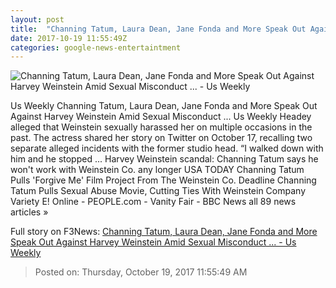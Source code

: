 ```yaml
---
layout: post
title:  "Channing Tatum, Laura Dean, Jane Fonda and More Speak Out Against Harvey Weinstein Amid Sexual Misconduct ... - Us Weekly"
date: 2017-10-19 11:55:49Z
categories: google-news-entertaintment
---
```


![Channing Tatum, Laura Dean, Jane Fonda and More Speak Out Against Harvey Weinstein Amid Sexual Misconduct ... - Us Weekly](https://i2.wp.com/www.usmagazine.com/wp-content/uploads/channing-tatum-laura-dern-jane-fonda-e58d63ba-46c2-49d5-9c5f-2e19b8bfdde1.jpg?crop=0px%2C0px%2C1024px%2C538px&resize=1200%2C630&ssl=1)

Us Weekly Channing Tatum, Laura Dean, Jane Fonda and More Speak Out Against Harvey Weinstein Amid Sexual Misconduct ... Us Weekly Headey alleged that Weinstein sexually harassed her on multiple occasions in the past. The actress shared her story on Twitter on October 17, recalling two separate alleged incidents with the former studio head. “I walked down with him and he stopped ... Harvey Weinstein scandal: Channing Tatum says he won't work with Weinstein Co. any longer USA TODAY Channing Tatum Pulls 'Forgive Me' Film Project From The Weinstein Co. Deadline Channing Tatum Pulls Sexual Abuse Movie, Cutting Ties With Weinstein Company Variety E! Online - PEOPLE.com - Vanity Fair - BBC News all 89 news articles »


Full story on F3News: [Channing Tatum, Laura Dean, Jane Fonda and More Speak Out Against Harvey Weinstein Amid Sexual Misconduct ... - Us Weekly](http://www.f3nws.com/n/KEmFzD)

> Posted on: Thursday, October 19, 2017 11:55:49 AM
